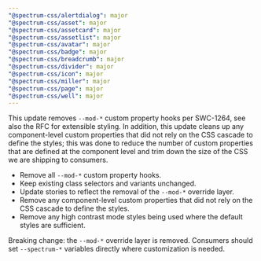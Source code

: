 ```yaml
---
"@spectrum-css/alertdialog": major
"@spectrum-css/asset": major
"@spectrum-css/assetcard": major
"@spectrum-css/assetlist": major
"@spectrum-css/avatar": major
"@spectrum-css/badge": major
"@spectrum-css/breadcrumb": major
"@spectrum-css/divider": major
"@spectrum-css/icon": major
"@spectrum-css/miller": major
"@spectrum-css/page": major
"@spectrum-css/well": major
---
```


This update removes `--mod-*` custom property hooks per SWC-1264, see also the RFC for extensible styling. In addition, this update cleans up any component-level custom properties that did not rely on the CSS cascade to define the styles; this was done to reduce the number of custom properties that are defined at the component level and trim down the size of the CSS we are shipping to consumers.

- Remove all `--mod-*` custom property hooks.
- Keep existing class selectors and variants unchanged.
- Update stories to reflect the removal of the `--mod-*` override layer.
- Remove any component-level custom properties that did not rely on the CSS cascade to define the styles.
- Remove any high contrast mode styles being used where the default styles are sufficient.

Breaking change: the `--mod-*` override layer is removed. Consumers should set `--spectrum-*` variables directly where customization is needed.
